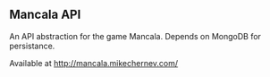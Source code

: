 ## Mancala API

An API abstraction for the game Mancala.
Depends on MongoDB for persistance.

Available at http://mancala.mikechernev.com/
